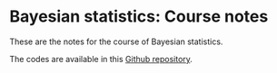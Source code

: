# Bayesian statistics: Course notes

These are the notes for the course of Bayesian statistics.

The codes are available in this [Github repository](https://github.com/IrvingGomez/BayesianStatistics).

```{tableofcontents}
```
